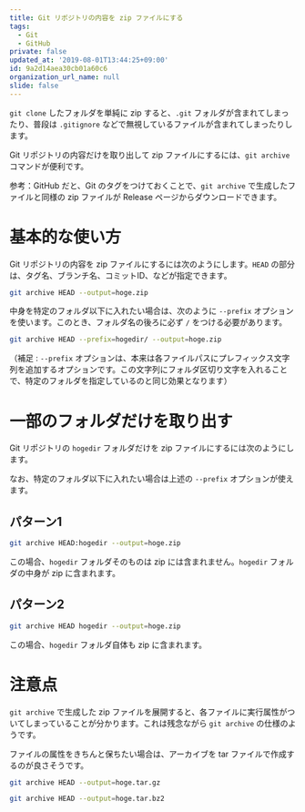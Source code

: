 ```yaml
---
title: Git リポジトリの内容を zip ファイルにする
tags:
  - Git
  - GitHub
private: false
updated_at: '2019-08-01T13:44:25+09:00'
id: 9a2d14aea30cb01a60c6
organization_url_name: null
slide: false
---
```

`git clone` したフォルダを単純に zip すると、`.git` フォルダが含まれてしまったり、普段は `.gitignore` などで無視しているファイルが含まれてしまったりします。

Git リポジトリの内容だけを取り出して zip ファイルにするには、`git archive` コマンドが便利です。

参考：GitHub だと、Git のタグをつけておくことで、`git archive` で生成したファイルと同様の zip ファイルが Release ページからダウンロードできます。

# 基本的な使い方

Git リポジトリの内容を zip ファイルにするには次のようにします。`HEAD` の部分は、タグ名、ブランチ名、コミットID、などが指定できます。

```sh
git archive HEAD --output=hoge.zip
```

中身を特定のフォルダ以下に入れたい場合は、次のように `--prefix` オプションを使います。このとき、フォルダ名の後ろに必ず `/` をつける必要があります。

```sh
git archive HEAD --prefix=hogedir/ --output=hoge.zip
```

（補足 : `--prefix` オプションは、本来は各ファイルパスにプレフィックス文字列を追加するオプションです。この文字列にフォルダ区切り文字を入れることで、特定のフォルダを指定しているのと同じ効果となります）

# 一部のフォルダだけを取り出す

Git リポジトリの `hogedir` フォルダだけを zip ファイルにするには次のようにします。

なお、特定のフォルダ以下に入れたい場合は上述の `--prefix` オプションが使えます。

## パターン1

```sh
git archive HEAD:hogedir --output=hoge.zip
```

この場合、`hogedir` フォルダそのものは zip には含まれません。`hogedir` フォルダの中身が zip に含まれます。

## パターン2

```sh
git archive HEAD hogedir --output=hoge.zip
```

この場合、`hogedir` フォルダ自体も zip に含まれます。

# 注意点

`git archive` で生成した zip ファイルを展開すると、各ファイルに実行属性がついてしまっていることが分かります。これは残念ながら `git archive` の仕様のようです。

ファイルの属性をきちんと保ちたい場合は、アーカイブを tar ファイルで作成するのが良さそうです。

```sh
git archive HEAD --output=hoge.tar.gz
```

```sh
git archive HEAD --output=hoge.tar.bz2
```
